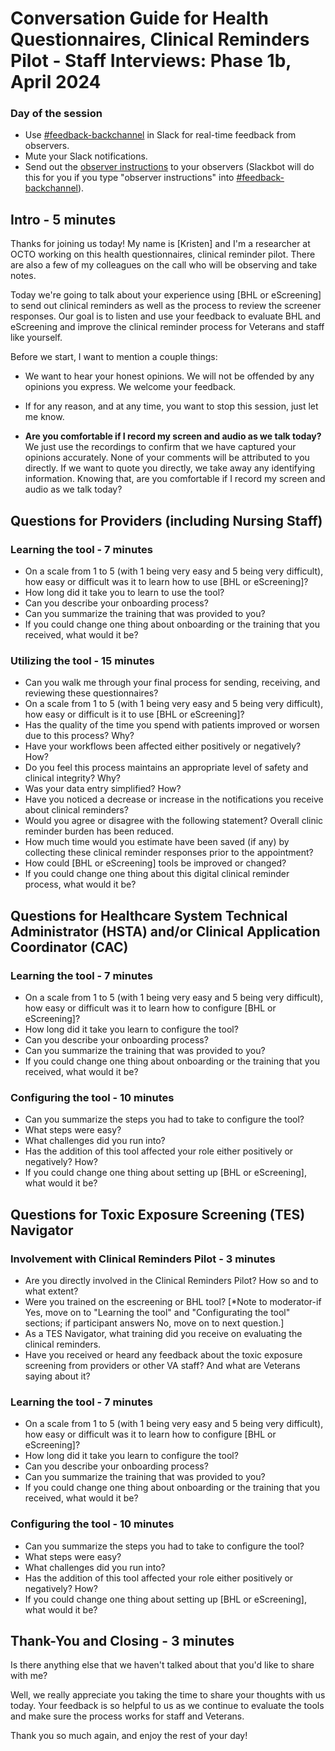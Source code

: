 
# Conversation Guide for Health Questionnaires, Clinical Reminders Pilot - Staff Interviews: Phase 1b, April 2024

### Day of the session
- Use [#feedback-backchannel](https://dsva.slack.com/messages/C40B45NJK/details/) in 
Slack for real-time feedback from observers.
- Mute your Slack notifications.
- Send out the [observer instructions](https://depo-platform-documentation.scrollhelp.site/research-design/Observer-guidelines.1622311177.html) to your observers (Slackbot will do this for you if you type "observer instructions" into [#feedback-backchannel](https://dsva.slack.com/channels/feedback-backchannel)).

## Intro - 5 minutes 

Thanks for joining us today! My name is [Kristen] and I'm a researcher at OCTO working on this health questionnaires, clinical reminder pilot. There are also a few of my colleagues on the call who will be observing and take notes.  
  
Today we're going to talk about your experience using [BHL or eScreening] to send out clinical reminders as well as the process to review the screener responses. Our goal is to listen and use your feedback to evaluate BHL and eScreening and improve the clinical reminder process for Veterans and staff like yourself.
 
Before we start, I want to mention a couple things:
- We want to hear your honest opinions. We will not be offended by any opinions you express. We welcome your feedback.
- If for any reason, and at any time, you want to stop this session, just let me know.

- **Are you comfortable if I record my screen and audio as we talk today?** We just use the recordings to confirm that we have captured your opinions accurately. None of your comments will be attributed to you directly. If we want to quote you directly, we take away any identifying information. Knowing that, are you comfortable if I record my screen and audio as we talk today?

## Questions for Providers (including Nursing Staff)

### Learning the tool - 7 minutes 
- On a scale from 1 to 5 (with 1 being very easy and 5 being very difficult), how easy or difficult was it to learn how to use [BHL or eScreening]?
- How long did it take you to learn to use the tool?
- Can you describe your onboarding process?
- Can you summarize the training that was provided to you?
- If you could change one thing about onboarding or the training that you received, what would it be?

### Utilizing the tool - 15 minutes
- Can you walk me through your final process for sending, receiving, and reviewing these questionnaires?
- On a scale from 1 to 5 (with 1 being very easy and 5 being very difficult), how easy or difficult is it to use [BHL or eScreening]?
- Has the quality of the time you spend with patients improved or worsen due to this process? Why?
- Have your workflows been affected either positively or negatively? How?
- Do you feel this process maintains an appropriate level of safety and clinical integrity? Why?
- Was your data entry simplified? How?
- Have you noticed a decrease or increase in the notifications you receive about clinical reminders?
- Would you agree or disagree with the following statement? Overall clinic reminder burden has been reduced.
- How much time would you estimate have been saved (if any) by collecting these clinical reminder responses prior to the appointment?
- How could [BHL or eScreening] tools be improved or changed?
- If you could change one thing about this digital clinical reminder process, what would it be?

## Questions for Healthcare System Technical Administrator (HSTA) and/or Clinical Application Coordinator (CAC)

### Learning the tool - 7 minutes 
- On a scale from 1 to 5 (with 1 being very easy and 5 being very difficult), how easy or difficult was it to learn how to configure [BHL or eScreening]?
- How long did it take you learn to configure the tool?
- Can you describe your onboarding process?
- Can you summarize the training that was provided to you?
- If you could change one thing about onboarding or the training that you received, what would it be?

### Configuring the tool - 10 minutes
- Can you summarize the steps you had to take to configure the tool?
- What steps were easy?
- What challenges did you run into?
- Has the addition of this tool affected your role either positively or negatively? How?
- If you could change one thing about setting up [BHL or eScreening], what would it be?
  
## Questions for Toxic Exposure Screening (TES) Navigator

### Involvement with Clinical Reminders Pilot - 3 minutes
- Are you directly involved in the Clinical Reminders Pilot? How so and to what extent?
- Were you trained on the escreening or BHL tool? [*Note to moderator-if Yes, move on to "Learning the tool" and "Configurating the tool" sections; if participant answers No, move on to next question.]
- As a TES Navigator, what training did you receive on evaluating the clinical reminders.
- Have you received or heard any feedback about the toxic exposure screening from providers or other VA staff? And what are Veterans saying about it?

### Learning the tool - 7 minutes 
- On a scale from 1 to 5 (with 1 being very easy and 5 being very difficult), how easy or difficult was it to learn how to configure [BHL or eScreening]?
- How long did it take you learn to configure the tool?
- Can you describe your onboarding process?
- Can you summarize the training that was provided to you?
- If you could change one thing about onboarding or the training that you received, what would it be?

### Configuring the tool - 10 minutes
- Can you summarize the steps you had to take to configure the tool?
- What steps were easy?
- What challenges did you run into?
- Has the addition of this tool affected your role either positively or negatively? How?
- If you could change one thing about setting up [BHL or eScreening], what would it be?

## Thank-You and Closing - 3 minutes 
Is there anything else that we haven't talked about that you'd like to share with me?

Well, we really appreciate you taking the time to share your thoughts with us today. Your feedback is so helpful to us as we continue to evaluate the tools and make sure the process works for staff and Veterans. 

Thank you so much again, and enjoy the rest of your day!  
